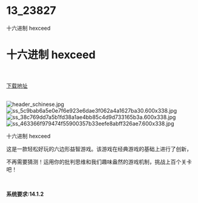 # 13_23827
十六进制 hexceed
# 十六进制 hexceed
 <br/></br>
[下载地址](https://www.switch520.cc/article/23827 "下载地址")
<br/></br>

<p><img title="header_schinese.jpg" src="https://www.switch520.cc/muke_img/2021_10_28_875e48177d02a.jpg" alt="header_schinese.jpg"><br>
<img title="ss_5c9bab6a5e0e7f6e923e6dae3f062a4a1627ba30.600x338.jpg" src="https://www.switch520.cc/muke_img/2021_10_28_82c349f787dd5.jpg" alt="ss_5c9bab6a5e0e7f6e923e6dae3f062a4a1627ba30.600x338.jpg"><br>
<img title="ss_38c769dd7a5b1fd38a1ae4bb85c4d9d733165b3a.600x338.jpg" src="https://www.switch520.cc/muke_img/2021_10_28_e7c6b7eff5d7a.jpg" alt="ss_38c769dd7a5b1fd38a1ae4bb85c4d9d733165b3a.600x338.jpg"><br>
<img title="ss_463366f979474f55900357b33eefe8abff326ae7.600x338.jpg" src="https://www.switch520.cc/muke_img/2021_10_28_10411c141f68f.jpg" alt="ss_463366f979474f55900357b33eefe8abff326ae7.600x338.jpg"></p>
<p>十六进制 hexceed</p>
<p>这是一款轻松好玩的六边形益智游戏。该游戏在经典游戏的基础上进行了创新，</p>
<p>不再需要猜测！运用你的批判思维和我们趣味盎然的游戏机制，挑战上百个关卡吧！</p>
<p>&nbsp;</p>
<p><strong>系统要求:14.1.2</strong></p>


